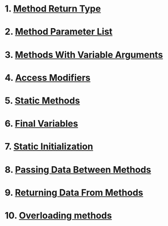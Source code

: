 
# 1. [Method Return Type](./mrt.md)
# 2. [Method Parameter List](./mpl.md)
# 3. [Methods With Variable Arguments](./mwva.md)
# 4. [Access Modifiers](./am.md)
# 5. [Static Methods](./sm.md)
# 6. [Final Variables](./fv.md)
# 7. [Static Initialization](./si.md)
# 8. [Passing Data Between Methods](./pdbm.md)
# 9. [Returning Data From Methods](./rdfm.md)
# 10. [Overloading methods](./om.md)

